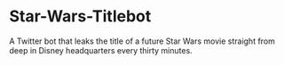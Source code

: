 # Star-Wars-Titlebot

A Twitter bot that leaks the title of a future Star Wars movie straight from deep in Disney headquarters every thirty minutes.
